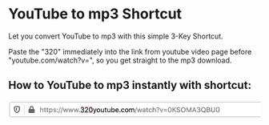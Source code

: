 # YouTube to mp3 Shortcut
Let you convert YouTube to mp3 with this simple 3-Key Shortcut.

Paste the "320" immediately into the link from youtube video page before "youtube.com/watch?v=", so you get straight to the mp3 download.

## How to YouTube to mp3 instantly with shortcut:

![YouTube-to-mp3-Shortcut](https://raw.githubusercontent.com/AddonDeveloper/YouTube-to-mp3-Shortcut/master/youtube-to-mp3-url_helper.png)
